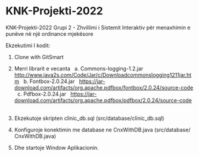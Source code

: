 # KNK-Projekti-2022
KNK-Projekti-2022
Grupi 2 - Zhvillimi i Sistemit Interaktiv për menaxhimin e punëve në një ordinance mjekësore &nbsp;

Ekzekutimi I kodit: &nbsp;
1.	Clone with GitSmart &nbsp;
2.	Merri librarit e vecanta &nbsp;
a.	Commons-logging-1.2.jar &nbsp; http://www.java2s.com/Code/Jar/c/Downloadcommonslogging1211jar.htm &nbsp;
b.	Fontbox-2.0.24.jar  &nbsp; https://jar-download.com/artifacts/org.apache.pdfbox/fontbox/2.0.24/source-code &nbsp;
c.	Pdfbox-2.0.24.jar  &nbsp; https://jar-download.com/artifacts/org.apache.pdfbox/pdfbox/2.0.24/source-code &nbsp;&nbsp;

3.	Ekzekutoje skripten clinic_db.sql (src/database/clinic_db.sql) &nbsp;
4.	Konfiguroje konektimin me database ne CnxWithDB.java (src/database/ CnxWithDB.java) &nbsp;
5.	Dhe startoje Window Aplikacionin. &nbsp;

